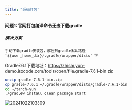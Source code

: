 ```yaml
---
title: "源码打包"
---
```


#### 问题1: 官网打包编译命令无法下载gradle

##### 解决方案

```wikitext
手动下载gradle安装包，解压到gradle默认路径 `${user_home_dir}/.gradle/wrapper/dists` 下
```

Gradle7.6.1下载地址：https://zhishuyun-demo.isxcode.com/tools/open/file/gradle-7.6.1-bin.zip

```bash
unzip gradle-7.6.1-bin.zip
cp gradle-7.6.1 ~/.gradle/wrapper/dists/gradle-7.6.1-bin
cd ~/torch-yun
./gradlew install clean package start
```

![20241022103809](https://img.isxcode.com/picgo/20241022103809.png)
